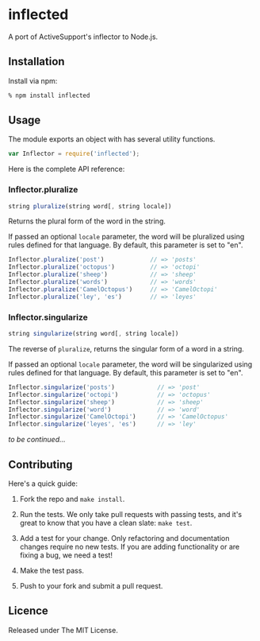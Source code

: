 # inflected

A port of ActiveSupport's inflector to Node.js.


## Installation

Install via npm:

```bash
% npm install inflected
```


## Usage

The module exports an object with has several utility functions.

```js
var Inflector = require('inflected');
```

Here is the complete API reference:


### Inflector.pluralize

```javascript
string pluralize(string word[, string locale])
```

Returns the plural form of the word in the string.

If passed an optional `locale` parameter, the word will be
pluralized using rules defined for that language. By default,
this parameter is set to "en".

```js
Inflector.pluralize('post')             // => 'posts'
Inflector.pluralize('octopus')          // => 'octopi'
Inflector.pluralize('sheep')            // => 'sheep'
Inflector.pluralize('words')            // => 'words'
Inflector.pluralize('CamelOctopus')     // => 'CamelOctopi'
Inflector.pluralize('ley', 'es')        // => 'leyes'
```

### Inflector.singularize

```js
string singularize(string word[, string locale])
```

The reverse of `pluralize`, returns the singular form of a word in a
string.

If passed an optional `locale` parameter, the word will be
singularized using rules defined for that language. By default,
this parameter is set to "en".

```js
Inflector.singularize('posts')            // => 'post'
Inflector.singularize('octopi')           // => 'octopus'
Inflector.singularize('sheep')            // => 'sheep'
Inflector.singularize('word')             // => 'word'
Inflector.singularize('CamelOctopi')      // => 'CamelOctopus'
Inflector.singularize('leyes', 'es')      // => 'ley'
```


*to be continued...* 


## Contributing

Here's a quick guide:

1. Fork the repo and `make install`.

2. Run the tests. We only take pull requests with passing tests, and it's great to know that you have a clean slate: `make test`.

3. Add a test for your change. Only refactoring and documentation changes require no new tests. If you are adding functionality or are fixing a bug, we need a test!

4. Make the test pass.

5. Push to your fork and submit a pull request.


## Licence

Released under The MIT License.
